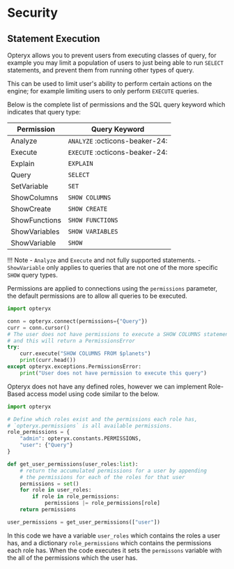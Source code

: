 # Security

## Statement Execution

Opteryx allows you to prevent users from executing classes of query, for example you may limit a population of users to just being able to run `SELECT` statements, and prevent them from running other types of query.

This can be used to limit user's ability to perform certain actions on the engine; for example limiting users to only perform `EXECUTE` queries.

Below is the complete list of permissions and the SQL query keyword which indicates that query type:

Permission    | Query Keyword
------------- | -------------------
Analyze       | `ANALYZE` :octicons-beaker-24: 
Execute       | `EXECUTE` :octicons-beaker-24: 
Explain       | `EXPLAIN`
Query         | `SELECT`
SetVariable   | `SET`
ShowColumns   | `SHOW COLUMNS`
ShowCreate    | `SHOW CREATE`
ShowFunctions | `SHOW FUNCTIONS`
ShowVariables | `SHOW VARIABLES`
ShowVariable  | `SHOW`

!!! Note
    - `Analyze` and `Execute` and not fully supported statements.
    - `ShowVariable` only applies to queries that are not one of the more specific `SHOW` query types.

Permissions are applied to connections using the `permissions` parameter, the default permissions are to allow all queries to be executed.

~~~python
import opteryx

conn = opteryx.connect(permissions={"Query"})
curr = conn.cursor()
# The user does not have permissions to execute a SHOW COLUMNS statement
# and this will return a PermissionsError
try:
    curr.execute("SHOW COLUMNS FROM $planets")
    print(curr.head())
except opteryx.exceptions.PermissionsError:
    print("User does not have permission to execute this query")
~~~

Opteryx does not have any defined roles, however we can implement Role-Based access model using code similar to the below.

~~~python
import opteryx

# Define which roles exist and the permissions each role has,
# `opteryx.permissions` is all available permissions.
role_permissions = {
    "admin": opteryx.constants.PERMISSIONS,
    "user": {"Query"}
}

def get_user_permissions(user_roles:list):
    # return the accumulated permissions for a user by appending
    # the permissions for each of the roles for that user
    permissions = set()
    for role in user_roles:
        if role in role_permissions:
            permissions |= role_permissions[role]
    return permissions

user_permissions = get_user_permissions(["user"])
~~~

In this code we have a variable `user_roles` which contains the roles a user has, and a dictionary `role_permissions` which contains the permissions each role has. When the code executes it sets the `permissons` variable with the all of the permissions which the user has.
